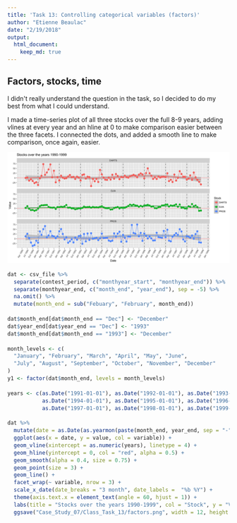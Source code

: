 ```yaml
---
title: 'Task 13: Controlling categorical variables (factors)'
author: "Etienne Beaulac"
date: "2/19/2018"
output: 
  html_document:
    keep_md: true
---
```


## Factors, stocks, time

I didn't really understand the question in the task, so I decided to do my best from what I could understand. 

I made a time-series plot of all three stocks over the full 8-9 years, adding vlines at every year and an hline at 0 to make comparison easier between the three facets. I connected the dots, and added a smooth line to make comparison, once again, easier.

![](factors.png)


```r
dat <- csv_file %>% 
  separate(contest_period, c("monthyear_start", "monthyear_end")) %>% 
  separate(monthyear_end, c("month_end", "year_end"), sep = -5) %>% 
  na.omit() %>% 
  mutate(month_end = sub("Febuary", "February", month_end))

dat$month_end[dat$month_end == "Dec"] <- "December"
dat$year_end[dat$year_end == "Dec"] <- "1993"
dat$month_end[dat$month_end == "1993"] <- "December"

month_levels <- c(
  "January", "February", "March", "April", "May", "June", 
  "July", "August", "September", "October", "November", "December"
)
y1 <- factor(dat$month_end, levels = month_levels)

years <- c(as.Date("1991-01-01"), as.Date("1992-01-01"), as.Date("1993-01-01"), 
           as.Date("1994-01-01"), as.Date("1995-01-01"), as.Date("1996-01-01"),
           as.Date("1997-01-01"), as.Date("1998-01-01"), as.Date("1999-01-01"))

dat %>% 
  mutate(date = as.Date(as.yearmon(paste(month_end, year_end, sep = "-"), "%B-%Y"), format = "%b-%Y")) %>% 
  ggplot(aes(x = date, y = value, col = variable)) +
  geom_vline(xintercept = as.numeric(years), linetype = 4) + 
  geom_hline(yintercept = 0, col = "red", alpha = 0.5) +
  geom_smooth(alpha = 0.4, size = 0.75) +
  geom_point(size = 3) +
  geom_line() +
  facet_wrap(~ variable, nrow = 3) +
  scale_x_date(date_breaks = "3 month", date_labels =  "%b %Y") +
  theme(axis.text.x = element_text(angle = 60, hjust = 1)) +
  labs(title = "Stocks over the years 1990-1999", col = "Stock", y = "Value", x = "Date") +
  ggsave("Case_Study_07/Class_Task_13/factors.png", width = 12, height = 6)
```
